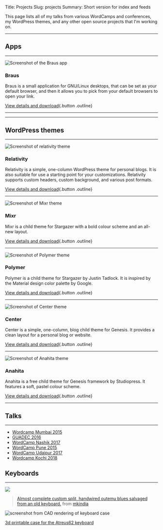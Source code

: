 Title: Projects
Slug: projects
Summary: Short version for index and feeds

This page lists all of my talks from various WordCamps and conferences, my WordPress themes, and any other open source projects that I'm working on.

* * * * *

Apps
----

* * * * *


![Screenshot of the Braus app]({photo}2020/10/screenshot.jpg)


### Braus

Braus is a small application for GNU/Linux desktops, that can be set as your default browser, and then it allows you to pick from your default browsers to open your link.  

[View details and download](https://braus.properlypurple.com){.button .outline}

* * * * *
* * * * *


WordPress themes
----------------

* * * * *

![Screenshot of relativity theme]({photo}2019/02/screenshot-relativity.jpg)

### Relativity

Relativity is a simple, one-column WordPress theme for personal blogs. It is also suitable for use a starting point for your customizations. Relativity supports custom headers, custom background, and various post formats.

[View details and download](/wordpress-themes/relativity/){.button .outline}

* * * * *

![Screenshot of Mixr theme]({photo}2018/01/screenshot-mixr.jpg)

### Mixr

Mixr is a child theme for Stargazer with a bold colour scheme and an all-new layout.

[View details and download](/wordpress-themes/mixr/){.button .outline}

* * * * *

![Screenshot of Polymer theme]({photo}2018/01/screenshot-polymer-theme-1024x768.jpg)

### Polymer

Polymer is a child theme for Stargazer by Justin Tadlock. It is inspired by the Material design color palette by Google.

[View details and download](/wordpress-themes/polymer/){.button .outline}

* * * * *

![Screenshot of Center theme]({photo}2018/01/screenshot-center-1024x768.jpg)

### Center

Center is a simple, one-column, blog child theme for Genesis. It provides a clean layout for a personal blog or website.

[View details and download](/wordpress-themes/center/){.button .outline}

* * * * *

![Screenshot of Anahita theme]({photo}2018/01/screenshot-anahita-1024x767.jpg)

### Anahita

Anahita is a free child theme for Genesis framework by Studiopress. It features a soft, pastel colour scheme.

[View details and download](h/wordpress-themes/anahita/){.button .outline}

* * * * *

Talks
-----

* * * * *

-   [Wordcamp Mumbai 2015](https://wordpress.tv/2015/07/13/gaurav-pareek-better-wordpress-development-with-vagrant/)
-   [GUADEC 2016](https://properlypurple.com/guadec2016/)
-   [WordCamp Nashik 2017](https://properlypurple.com/wcnashik2017/)
-   [WordCamp Pune 2015](https://properlypurple.com/wcpune2015/)
-   [WordCamp Udaipur 2017](https://wordpress.tv/2017/07/17/gaurav-pareek-diversity-and-inclusion-in-open-source-communities-an-indian-perspective/)
-   [Wordcamp Kochi 2018](https://wordpress.tv/2020/11/24/gaurav-pareek-adventures-in-updating-my-wordpress-theme-for-gutenberg-support/)

Keyboards
---------

* * * * *

![]({photo}2022/07/6ocvruxmrab61.jpg)

> [Almost complete custom split, handwired outemu blues salvaged from an old keyboard.](https://www.reddit.com/r/mkindia/comments/kx5dz7/almost_complete_custom_split_handwired_outemu/?ref_source=embed&ref=share) from [mkindia](https://www.reddit.com/r/mkindia/)


![screenshot from CAD rendering of keyboard case]({photo}2022/07/Screenshot-from-2022-06-22-09-02-44.jpg)

[3d printable case for the Atreus62 keyboard](https://www.printables.com/model/229968-atreus62-angled-case)
